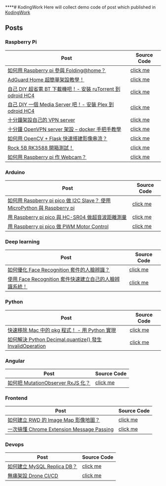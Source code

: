 ****# KodingWork
Here will collect demo code of post which published in [KodingWork](https://koding.work)

## Posts

### Raspberry Pi
| Post                                                                                                                              | Source Code                                                                   |
| --------------------------------------------------------------------------------------------------------------------------------- | ----------------------------------------------------------------------------- |
| [如何用 Raspberry pi 參與 Folding@home？](https://koding.work/how-to-use-raspberry-pi-join-folding-at-home-project/)              | [click me](raspberry_pi/how_to_use_raspberry_pi_join_folding_at_home_project) |
| [AdGuard Home 超簡單架設教學！](https://koding.work/build-adguard-home-is-super-easy/)                                            | [click me](raspberry_pi/adguard_home)                                         |
| [自己 DIY 超省電 BT 下載機吧！- 安裝 ruTorrent 到 odroid HC4](https://koding.work/diy-bt-downloader-by-rutorrent-and-ordoid-hc4/) | [click me](raspberry_pi/diy_bt_downloader_by_rutorrent_and_ordoid_hc4)        |
| [自己 DIY 一個 Media Server 吧！- 安裝 Plex 到 odroid HC4](https://koding.work/diy-media-server-by-plex-and-odroid-hc4/)          | [click me](raspberry_pi/diy_media_server_by_plex_and_odroid_hc4)              |
| [十分鐘架設自己的 VPN server](https://koding.work/10-minutes-build-vpn-server/)                                                   | [click me](raspberry_pi/10_minutes_build_vpn_server)                          |
| [十分鐘 OpenVPN server 架設 – docker 手把手教學](https://koding.work/10-minutes-build-open-vpn-server/)                           | [click me](raspberry_pi/10_minutes_build_open_vpn_server)                     |
| [如何用 OpenCV + Flask 快速搭建影像串流？](https://koding.work/video-streaming-with-opencv-flask/)                                | [click me](raspberry_pi/video_streaming_with_opencv_flask)                    |
| [Rock 5B RK3588 開箱測試！](https://koding.work/rock-5-model-b-rk3588-unboxing/)                                | [click me](raspberry_pi/rock_5_model_b_rk3588_unboxing)                    |
| [如何用 Raspberry pi 作 Webcam？](https://koding.work/diy-a-webcam-with-raspberry-pi/)                                | [click me](raspberry_pi/diy_a_webcam_with_raspberry_pi)                    |



### Arduino
| Post                                                                                                                                   | Source Code                                                          |
| -------------------------------------------------------------------------------------------------------------------------------------- | -------------------------------------------------------------------- |
| [如何用 Raspberry pi pico 做 I2C Slave？ 使用 MicroPython 與 Raspberry pi](https://koding.work/let-raspberry-pi-pico-to-be-i2c-slave/) | [click me](arduino/let_raspberry_pi_pico_to_be_i2c_slave)            |
| [用 Raspberry pi pico 與 HC-SR04 做超音波距離測量](https://koding.work/use-raspberry-pi-pico-hc-sr04-to-detect-distance/)              | [click me](arduino/use_raspberry_pi_pico_hc_sr04_to_detect_distance) |
| [用 Raspberry pi pico 做 PWM Motor Control](https://koding.work/use-raspberry-pi-pico-to-do-pwm-motor-control/)                        | [click me](arduino/use_raspberry_pi_pico_to_do_pwm_motor_control)    |


### Deep learning
| Post                                                                                                                           | Source Code                                |
| ------------------------------------------------------------------------------------------------------------------------------ | ------------------------------------------ |
| [如何優化 Face Recognition 套件的人臉辨識？](https://koding.work/how-to-optimize-face-recognition-lib/)                        | [click me](deep_learning/face_recognition) |
| [使用 Face Recognition 套件快速建立自己的人臉辨識系統！](https://koding.work/use-face-recognition-lib-to-do-face-recognition/) | [click me](deep_learning/face_recognition) |


### Python
| Post                                                                                                                             | Source Code                                           |
| -------------------------------------------------------------------------------------------------------------------------------- | ----------------------------------------------------- |
| [快速移除 Mac 中的 pkg 程式！ - 用 Python 實現](https://koding.work/use-python-to-remove-pkg-in-macos/)                          | [click me](python/use_python_to_remove_pkg_in_macos)  | **** |
| [如何解決 Python Decimal.quantize() 發生 InvalidOperation](https://koding.work/python-decimal-quantize-raise-invalid-operation/) | [click me](python/decimal_quantize_invalid_operation) |


### Angular
| Post                                                                                        | Source Code                                           |
| ------------------------------------------------------------------------------------------- | ----------------------------------------------------- |
| [如何把 MutationObserver RxJS 化？](https://koding.work/how-to-make-rxjs-mutation-observe/) | [click me](angular/how_to_make_rxjs_mutation_observe) |


### Frontend
| Post                                                                                               | Source Code                                                      |
| -------------------------------------------------------------------------------------------------- |------------------------------------------------------------------|
| [如何建立 RWD 的 Image Map 影像地圖？](https://koding.work/how-to-make-dynamic-image-map-for-rwd/) | [click me](frontend/how_to_make_dynamic_image_map_for_rwd)       |
| [一次搞懂 Chrome Extension Message Passing](https://koding.work/understand-chrome-extension-message-passing/) | [click me](frontend/understand_chrome_extension_message_passing) |



### Devops
| Post                                                                                                                           | Source Code                                |
| ------------------------------------------------------------------------------------------------------------------------------ | ------------------------------------------ |
| [如何建立 MySQL Replica DB？](https://koding.work/how-to-build-mysql-replica-db/)                        | [click me](devops/how_to_build_mysql_replica_db) |
| [無痛架設 Drone CI/CD](https://koding.work/painless-set-up-drone-ci-cd/)                        | [click me](devops/painless_set_up_drone_ci_cd) |

